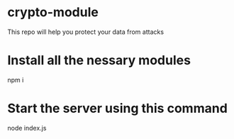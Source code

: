 # crypto-module
This repo will help you protect your data from attacks  

# Install all the nessary modules
npm i

# Start the server using this command
node index.js
